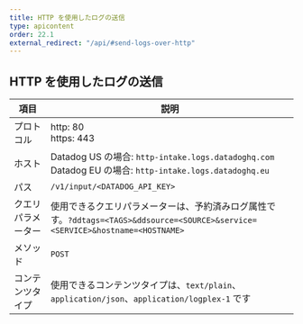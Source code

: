 ```yaml
---
title: HTTP を使用したログの送信
type: apicontent
order: 22.1
external_redirect: "/api/#send-logs-over-http"
---
```


## HTTP を使用したログの送信

| 項目             | 説明                                                                                                           |
| ------           | ---------                                                                                                             |
| プロトコル         | http: 80<br>https: 443                                                                                                |
| ホスト             | Datadog US の場合: `http-intake.logs.datadoghq.com` <br> Datadog EU の場合: `http-intake.logs.datadoghq.eu`                 |
| パス             | `/v1/input/<DATADOG_API_KEY>`                                                                                         |
| クエリパラメーター | 使用できるクエリパラメーターは、予約済みログ属性です。`?ddtags=<TAGS>&ddsource=<SOURCE>&service=<SERVICE>&hostname=<HOSTNAME>` |
| メソッド           | `POST`                                                                                                                |
| コンテンツタイプ     | 使用できるコンテンツタイプは、`text/plain`、`application/json`、`application/logplex-1` です                                 |
